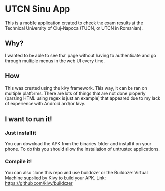 # UTCN Sinu App

This is a mobile application created to check the exam results at the Technical University of Cluj-Napoca (TUCN, or UTCN in Romanian).

## Why?

I wanted to be able to see that page without having to authenticate and go through multiple menus in the web UI every time.

## How 

This was created using the kivy framework. This way, it can be ran on multiple platforms.
There are lots of things that are not done properly (parsing HTML using regex is just an example) that appeared due to my lack of experience with Android and/or kivy.

## I want to run it!

### Just install it

You can download the APK from the binaries folder and install it on your phone. To do this you should allow the installation of untrusted applications.

### Compile it!

You can also clone this repo and use buildozer or the Buildozer Virtual Machine supplied by Kivy to build your APK.
Link: https://github.com/kivy/buildozer
